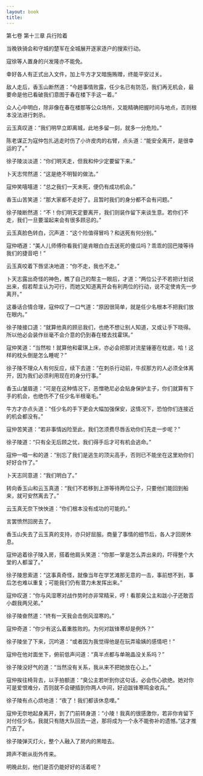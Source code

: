 ```yaml
---
layout: book
title:
---
```

第七卷 第十三章 兵行险着



当晚铁骑会和守城的楚军在全城展开逐家逐户的搜索行动。

寇徐等人置身的兴发隆亦不能免。

幸好各人有正式出入文件，加上牛方才又暗施贿赠，终能平安过关。

敌人走后，香玉山断然道：“今趟事情败露，任少名已有防范，我们再无机会，最要命是他已看破我们意图于春在楼下手这一着。”

众人心中明白，除非像在春在楼那等公众场所，又能精确把握时间与地点，否则根本没法进行刺杀。

云玉真叹道：“我们明早立即离城，此地多留一刻，就多一分危险。”

陈老谋正为寇仲包扎逃走时伤了小许皮肉的右臂，点头道：“能安全离开，是很幸运的了。”

徐子陵淡淡道：“你们明天走，但我和仲少定要留下来。”

卜天志愕然道：“这是绝不明智的做法。”

寇仲笑嘻嘻道：“总之我们一天未死，便仍有成功机会。”

香玉山苦笑道：“那大家都不走好了。且暂时我们的身分都不会有问题。”

徐子陵断然道：“不！你们明天定要离开，我们则装作留下来谈生意。若你们不走，我们一旦要溜起来会有很多顾忌的。”

云玉真脸色转白，沉声道：“这个险值得冒吗？和送死有何分别。”

寇仲哂道：“美人儿师傅你看我们是肯眼白白去送死的傻瓜吗？乖乖的回巴陵等待我们的捷音吧！”

云玉真咬着下唇坚决地道：“你不走，我也不走。”

卜天志露出奇怪的神色，瞧了自己的帮主一眼后，才道：“两位公子不若把计划说出来，假若帮主认为可行，而她又知道离开会有利两位的行动，说不定使肯先一步离开。”

这番话合情合理，寇仲叹了一口气道：“原因很简单，就是任少名根本不把我们放在眼内。”

徐子陵接口道：“就算他真的顾忌我们，也绝不想让别人知道，又或让手下晓得。所以他必会装作丝毫不会介意的仍到春在楼去找霍琪。”

寇仲笑道：“当然啦！就算他和霍琪上床，亦必会把那对流星锤塞在枕底，哈！这样的枕头倒是怎么睡呢？”

徐子陵不理众人有何反应，续下去道：“在刺杀行动前，牛叔那方的人必须全体离开，因为我们必须利用现在的身分行事。”

香玉山皱眉道：“可是在这种情况下，恶憎艳尼必会贴身保护主子，你们就算有下手的机会，也绝伤不了任少名半根毫毛。”

牛方才亦点头道：“任少名的手下更会大幅加强保安，这情况下，恐怕你们连接近的机会都没有。”

寇仲苦笑道：“若非事情凶险至此，我们怎须费尽唇舌劝你们先走一步呢？”

徐子陵道：“只有全无后顾之忧，我们得手后才可有机会逃命。”

寇仲一唱一和的道：“别忘了我们是逃生的顶尖高手，否则已不能坐在这里劝你们好好合作了。”

卜天志同意道：“我们明白了。”

转向香玉山和云玉真道：“我们不若移到上游等待两位公子，只要他们能回到船来，就可安然离去了。”

云玉真无奈下怏怏道：“你们根本没有成功的可能的。”

言罢愤然回房去了。

香玉山失去了云玉真的支持，亦只好屈服。商量了事情的细节后，各人才回房休息。

寇仲追着徐子陵入房，搭着他肩头笑道：“你那一掌是怎么弄出来的，吓得整个大堂的人都溜了。”

徐子陵思索道：“这事真奇怪，就像当年在学艺滩那无意的一击，事前想不到，事后怎也难以重复；可能我们仍有潜力未发挥出来。”

寇仲叹道：“你与风湿寒对战作势时亦非常精采，哼！看那臭公主和跋小子还敢否小觑我两兄弟。”

徐子陵奋然道：“终有一天我会击倒风湿寒的。”

寇仲奇道：“你少有这么着重胜败的。为何对跋锋寒却是例外？”

徐子陵坐了下来，沉吟道：“或者因为我觉得他是在玩弄瑜姨的感情吧！”

寇仲在他对面坐下，俯前低声问道：“真半点都与单琬晶没关系吗？”

徐子陵没好气的道：“当然没有关系，我从来不把她放在心上。”

寇仲挨往椅背去，以手拍额道：“臭公主若听到你这句话，必会伤心欲绝。她对你可是爱恨难分，否则就不会硬插到你两人中间，好迫跋锋寒鸣金收兵。”

徐子陵有点心烦地道：“夜了！我们都该休息哩。”

寇仲无奈地起身离开，到了门前转身道：“小陵！我真的很感激你，若非你肯留下对付任少名，我就只有随大队回去一途，那将成为一个永不能弥补的遗憾。”这才推门去了。

徐子陵弹灭灯火，整个人融入了房内的黑暗去。

蹄声不断从街外传来。

明晚此刻，他们是否仍能好好的活着呢？



